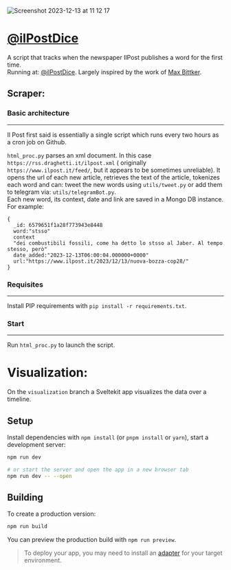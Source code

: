 ![Screenshot 2023-12-13 at 11 12 17](https://github.com/sinanatra/ilpost-first-said/assets/20107875/85706397-c821-4705-bfae-cb4d8d882a18)

# [@ilPostDice](https://twitter.com/ilpostdice)

A script that tracks when the newspaper IlPost publishes a word for the first time.  
Running at: [@ilPostDice](https://t.me/nuoveparoledelpost). Largely inspired by the work of [Max Bittker](https://www.nytimes.com/2019/07/07/reader-center/nyt-first-said-words-twitter-bot.html).

## Scraper:
### Basic architecture
----------

Il Post first said is essentially a single script which runs every two hours as a cron job on Github.

`html_proc.py` parses an xml document. In this case `https://rss.draghetti.it/ilpost.xml` ( originally `https://www.ilpost.it/feed/`, but it appears to be sometimes unreliable).
It opens the url of each new article, retrieves the text of the article, tokenizes each word and can: tweet the new words using `utils/tweet.py` or add them to telegram via: `utils/telegramBot.py`.   
Each new word, its context, date and link are saved in a Mongo DB instance. For example:
```
{
  _id: 6579651f1a28f773943e8448
  word:"stsso"
  context
  "dei combustibili fossili, come ha detto lo stsso al Jaber. Al tempo stesso, però"
  date_added:"2023-12-13T06:00:04.000000+0000"
  url:"https://www.ilpost.it/2023/12/13/nuova-bozza-cop28/"
}
```


### Requisites
----------

Install PIP requirements with `pip install -r requirements.txt`.

### Start
-----

Run `html_proc.py` to launch the script.

# Visualization:


On the `visualization` branch a Sveltekit app visualizes the data over a timeline.

## Setup
Install dependencies with `npm install` (or `pnpm install` or `yarn`), start a development server:

```bash
npm run dev

# or start the server and open the app in a new browser tab
npm run dev -- --open
```

## Building

To create a production version:

```bash
npm run build
```

You can preview the production build with `npm run preview`.

> To deploy your app, you may need to install an [adapter](https://kit.svelte.dev/docs/adapters) for your target environment.
